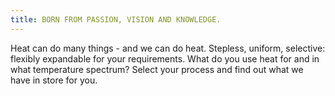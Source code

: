 ```yaml
---
title: BORN FROM PASSION, VISION AND KNOWLEDGE.
---
```

Heat can do many things - and we can do heat. 
Stepless, uniform, selective: flexibly expandable for your requirements.
What do you use heat for and in what temperature spectrum? 
Select your process and find out what we have in store for you.